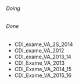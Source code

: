 ###### Doing

###### Done
-   CDI_exame_VA_2S_2014
-   CDI_exame_VA_2012
-   CDI_exame_VA_2013_14
-   CDI_Exame_VA_2013
-   CDI_Exame_VA_2014_15
-   CDI_Exame_VA_2015_16
